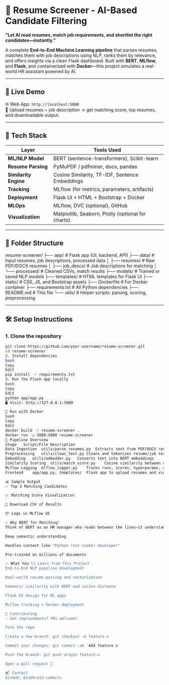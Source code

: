 # 🧠 Resume Screener - AI-Based Candidate Filtering

**"Let AI read resumes, match job requirements, and shortlist the right candidates—instantly."**

A complete **End-to-End Machine Learning pipeline** that parses resumes, matches them with job descriptions using NLP, ranks them by relevance, and offers insights via a clean Flask dashboard. Built with **BERT**, **MLflow**, and **Flask**, and containerized with **Docker**—this project simulates a real-world HR assistant powered by AI.

---

## 🚀 Live Demo

🌐 Web App: `http://localhost:5000`  
🧾 Upload resumes + job description → get matching score, top resumes, and downloadable output.

---

## 🧠 Tech Stack

| Layer              | Tools Used                                                           |
|--------------------|----------------------------------------------------------------------|
| **ML/NLP Model**    | BERT (sentence-transformers), Scikit-learn                          |
| **Resume Parsing** | PyMuPDF / pdfminer, docx, pandas                                     |
| **Similarity Engine** | Cosine Similarity, TF-IDF, Sentence Embeddings                  |
| **Tracking**        | MLflow (for metrics, parameters, artifacts)                         |
| **Deployment**      | Flask UI + HTML + Bootstrap + Docker                                |
| **MLOps**           | MLflow, DVC (optional), GitHub                                       |
| **Visualization**   | Matplotlib, Seaborn, Plotly (optional for charts)                  |

---

## 📁 Folder Structure

resume-screener/
├── app/ # Flask app (UI, backend, API)
├── data/ # Input resumes, job descriptions, processed data
│ ├── resumes/ # Raw PDF/DOCX resumes
│ ├── job_descs/ # Job descriptions for matching
│ └── processed/ # Cleaned CSVs, match results
├── models/ # Trained or saved NLP models
├── templates/ # HTML templates for Flask UI
├── static/ # CSS, JS, and Bootstrap assets
├── Dockerfile # For Docker container
├── requirements.txt # All Python dependencies
├── README.md # This file
└── utils/ # Helper scripts: parsing, scoring, preprocessing



---

## 🛠️ Setup Instructions

### 1. Clone the repository

```bash
git clone https://github.com/your-username/resume-screener.git
cd resume-screener
2. Install dependencies
bash
Copy
Edit
pip install -r requirements.txt
3. Run the Flask app locally
bash
Copy
Edit
python app/app.py
🖥 Visit: http://127.0.0.1:5000

🐳 Run with Docker
bash
Copy
Edit
docker build -t resume-screener .
docker run -p 5000:5000 resume-screener
🔁 Pipeline Overview
Stage	Script/File	Description
Data Ingestion	utils/parse_resumes.py	Extracts text from PDF/DOCX resumes
Preprocessing	utils/clean_text.py	Cleans and tokenizes resume/job text
Embedding	utils/embedder.py	Converts text into BERT embeddings
Similarity Scoring	utils/match_score.py	Cosine similarity between resumes and job desc.
MLflow Logging	mlflow_logger.py	Tracks runs, scores, hyperparams, and artifacts
Frontend	app/app.py, templates/	Flask app to upload resumes and view results

📊 Sample Output
✅ Top 5 Matching Candidates

📈 Matching Score Visualization

📄 Download CSV of Results

📦 Logs in MLflow UI

💡 Why BERT for Matching?
Think of BERT as an HR manager who reads between the lines—it understands the meaning behind resume sentences, not just keywords.

Deep semantic understanding

Handles context like "Python (not snake) developer"

Pre-trained on millions of documents

💥 What You'll Learn from This Project
End-to-End NLP pipeline development

Real-world resume parsing and vectorization

Semantic similarity with BERT and cosine distance

Flask UI design for ML apps

MLflow tracking + Docker deployment

🤝 Contributing
💡 Got improvements? PRs welcome!

Fork the repo

Create a new branch: git checkout -b feature-x

Commit your changes: git commit -am 'Add feature x'

Push the branch: git push origin feature-x

Open a pull request 🚀

📬 Contact
GitHub: @subhra12-commits
